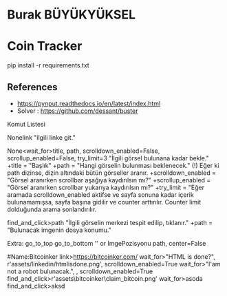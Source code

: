 # Burak BÜYÜKYÜKSEL
# Coin Tracker
pip install -r requirements.txt

## References
* https://pynput.readthedocs.io/en/latest/index.html
* Solver : https://github.com/dessant/buster

Komut Listesi

None<link>link
    "ilgili linke git."

None<wait_for>title, path, scrolldown_enabled=False, scrollup_enabled=False, try_limit=3
    "İlgili görsel bulunana kadar bekle."
    +title              = "Başlık"
    +path               = "Hangi görselin bulunması beklenecek." (!) Eğer ki path dizinse, dizin altındaki bütün görseller aranır.
    +scrolldown_enabled = "Görsel aranırken scrollbar aşağıya  kaydırılsın mı?"
    +scrollup_enabled   = "Görsel aranırken scrollbar yukarıya kaydırılsın mı?"
    +try_limit          = "Eğer aramada scrolldown_enabled aktifse ve sayfa sonuna kadar içerik bulunamamışsa, sayfa başına gidilir ve counter arttırılır. Counter limit dolduğunda arama sonlandırılır.

find_and_click>path
    "İlgili görselin merkezi tespit edilip, tıklanır."
    +path               = "Bulunacak imgenin dosya konumu."

Extra:
    go_to_top
    go_to_bottom
    '' or ImgePozisyonu <find>path, center=False


#Name:Bitcoinker
link>https://bitcoinker.com/
wait_for>"HTML is done?", r'assets/linkedin/htmlisdone.png', scrolldown_enabled=True
wait_for>"I'am not a robot bulunacak.", , scrolldown_enabled=True
find_and_click>r'assets\bitcoinker\claim_bitcoin.png'
wait_for>asoda
find_and_click>aksd







